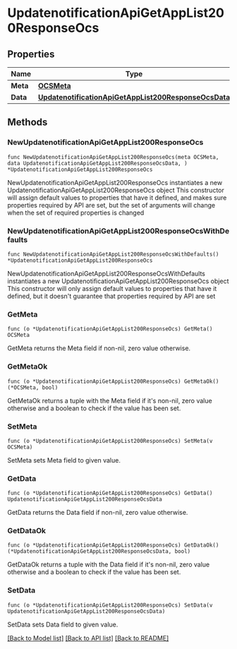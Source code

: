 # UpdatenotificationApiGetAppList200ResponseOcs

## Properties

Name | Type | Description | Notes
------------ | ------------- | ------------- | -------------
**Meta** | [**OCSMeta**](OCSMeta.md) |  | 
**Data** | [**UpdatenotificationApiGetAppList200ResponseOcsData**](UpdatenotificationApiGetAppList200ResponseOcsData.md) |  | 

## Methods

### NewUpdatenotificationApiGetAppList200ResponseOcs

`func NewUpdatenotificationApiGetAppList200ResponseOcs(meta OCSMeta, data UpdatenotificationApiGetAppList200ResponseOcsData, ) *UpdatenotificationApiGetAppList200ResponseOcs`

NewUpdatenotificationApiGetAppList200ResponseOcs instantiates a new UpdatenotificationApiGetAppList200ResponseOcs object
This constructor will assign default values to properties that have it defined,
and makes sure properties required by API are set, but the set of arguments
will change when the set of required properties is changed

### NewUpdatenotificationApiGetAppList200ResponseOcsWithDefaults

`func NewUpdatenotificationApiGetAppList200ResponseOcsWithDefaults() *UpdatenotificationApiGetAppList200ResponseOcs`

NewUpdatenotificationApiGetAppList200ResponseOcsWithDefaults instantiates a new UpdatenotificationApiGetAppList200ResponseOcs object
This constructor will only assign default values to properties that have it defined,
but it doesn't guarantee that properties required by API are set

### GetMeta

`func (o *UpdatenotificationApiGetAppList200ResponseOcs) GetMeta() OCSMeta`

GetMeta returns the Meta field if non-nil, zero value otherwise.

### GetMetaOk

`func (o *UpdatenotificationApiGetAppList200ResponseOcs) GetMetaOk() (*OCSMeta, bool)`

GetMetaOk returns a tuple with the Meta field if it's non-nil, zero value otherwise
and a boolean to check if the value has been set.

### SetMeta

`func (o *UpdatenotificationApiGetAppList200ResponseOcs) SetMeta(v OCSMeta)`

SetMeta sets Meta field to given value.


### GetData

`func (o *UpdatenotificationApiGetAppList200ResponseOcs) GetData() UpdatenotificationApiGetAppList200ResponseOcsData`

GetData returns the Data field if non-nil, zero value otherwise.

### GetDataOk

`func (o *UpdatenotificationApiGetAppList200ResponseOcs) GetDataOk() (*UpdatenotificationApiGetAppList200ResponseOcsData, bool)`

GetDataOk returns a tuple with the Data field if it's non-nil, zero value otherwise
and a boolean to check if the value has been set.

### SetData

`func (o *UpdatenotificationApiGetAppList200ResponseOcs) SetData(v UpdatenotificationApiGetAppList200ResponseOcsData)`

SetData sets Data field to given value.



[[Back to Model list]](../README.md#documentation-for-models) [[Back to API list]](../README.md#documentation-for-api-endpoints) [[Back to README]](../README.md)


